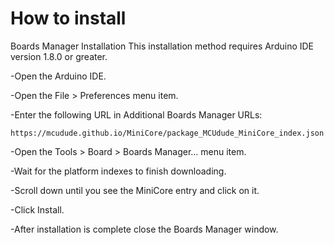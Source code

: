 # How to install
Boards Manager Installation
This installation method requires Arduino IDE version 1.8.0 or greater.

-Open the Arduino IDE.

-Open the File > Preferences menu item.

-Enter the following URL in Additional Boards Manager URLs:
```
https://mcudude.github.io/MiniCore/package_MCUdude_MiniCore_index.json
```
-Open the Tools > Board > Boards Manager... menu item.

-Wait for the platform indexes to finish downloading.

-Scroll down until you see the MiniCore entry and click on it.

-Click Install.

-After installation is complete close the Boards Manager window.
